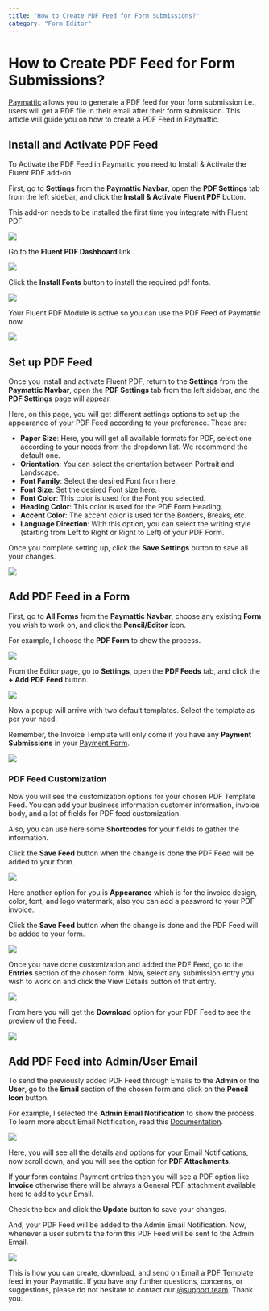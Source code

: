 ```yaml
---
title: "How to Create PDF Feed for Form Submissions?"
category: "Form Editor"
---
```


# How to Create PDF Feed for Form Submissions?

[Paymattic](https://paymattic.com/) allows you to generate a PDF feed for your form submission i.e., users will get a PDF file in their email after their form submission. This article will guide you on how to create a PDF Feed in Paymattic.

## Install and Activate PDF Feed

To Activate the PDF Feed in Paymattic you need to Install & Activate the Fluent PDF add-on. 

First, go to **Settings** from the **Paymattic Navbar**, open the **PDF Settings** tab from the left sidebar, and click the **Install &amp; Activate** **Fluent PDF** button.

This add-on needs to be installed the first time you integrate with Fluent PDF.

![](/images/form-editor/how-to-create-pdf-feed-for-form-submissions/Install-Activate-Fluent-PDF--scaled.webp)

Go to the **Fluent PDF Dashboard** link

![](/images/form-editor/how-to-create-pdf-feed-for-form-submissions/Go-to-fluent-pdf-dashboard-link-scaled.webp)

Click the **Install Fonts** button to install the required pdf fonts.

![](/images/form-editor/how-to-create-pdf-feed-for-form-submissions/Install-Fonts.webp)

Your Fluent PDF Module is active so you can use the PDF Feed of Paymattic now.

![](/images/form-editor/how-to-create-pdf-feed-for-form-submissions/PDF-Module.webp)

## Set up PDF Feed

Once you install and activate Fluent PDF, return to the **Settings** from the **Paymattic Navbar**, open the **PDF Settings** tab from the left sidebar, and the **PDF Settings** page will appear.

Here, on this page, you will get different settings options to set up the appearance of your PDF Feed according to your preference. These are:
- **Paper Size**: Here, you will get all available formats for PDF, select one according to your needs from the dropdown list. We recommend the default one.
- **Orientation**: You can select the orientation between Portrait and Landscape.
- **Font Family**: Select the desired Font from here.
- **Font Size**: Set the desired Font size here.
- **Font Color**: This color is used for the Font you selected.
- **Heading Color**: This color is used for the PDF Form Heading.
- **Accent Color**: The accent color is used for the Borders, Breaks, etc.
- **Language Direction**: With this option, you can select the writing style (starting from Left to Right or Right to Left) of your PDF Form.

Once you complete setting up, click the **Save Settings** button to save all your changes.

![](/images/form-editor/how-to-create-pdf-feed-for-form-submissions/PDF-Settings-page-scaled.webp)

## Add PDF Feed in a Form

First, go to **All Forms** from the **Paymattic Navbar,** choose any existing **Form** you wish to work on, and click the **Pencil/Editor** icon.

For example, I choose the **PDF Form** to show the process.

![](/images/form-editor/how-to-create-pdf-feed-for-form-submissions/Open-desired-form-scaled.webp)

From the Editor page, go to **Settings**, open the **PDF Feeds** tab, and click the **+ Add PDF Feed** button.

![](/images/form-editor/how-to-create-pdf-feed-for-form-submissions/Add-PDF-Feed-button-scaled.webp)

Now a popup will arrive with two default templates. Select the template as per your need.

Remember, the Invoice Template will only come if you have any **Payment Submissions** in your [Payment Form](/how-to-create-your-first-payment-form-in-a-minute-and-accept-payments-with-paymattic).

![](/images/form-editor/how-to-create-pdf-feed-for-form-submissions/Invoice-template.webp)

### PDF Feed Customization

Now you will see the customization options for your chosen PDF Template Feed. You can add your business information customer information, invoice body, and a lot of fields for PDF feed customization.

Also, you can use here some **Shortcodes** for your fields to gather the information.

Click the **Save Feed** button when the change is done the PDF Feed will be added to your form.

![](/images/form-editor/how-to-create-pdf-feed-for-form-submissions/PDF-Contents-page.webp)

Here another option for you is **Appearance** which is for the invoice design, color, font, and logo watermark, also you can add a password to your PDF invoice.

Click the **Save Feed** button when the change is done and the PDF Feed will be added to your form.

![](/images/form-editor/how-to-create-pdf-feed-for-form-submissions/Appearance-page.webp)

Once you have done customization and added the PDF Feed, go to the **Entries** section of the chosen form. 
Now, select any submission entry you wish to work on and click the View Details button of that entry.

![](/images/form-editor/how-to-create-pdf-feed-for-form-submissions/Entries-View-Details-scaled.webp)

From here you will get the **Download** option for your PDF Feed to see the preview of the Feed.

![](/images/form-editor/how-to-create-pdf-feed-for-form-submissions/Pdf-download-option-scaled.webp)

## Add PDF Feed into Admin/User Email

To send the previously added PDF Feed through Emails to the **Admin** or the **User**, go to the **Email** section of the chosen form and click on the **Pencil Icon** button.

For example, I selected the **Admin Email Notification** to show the process. To learn more about Email Notification, read this [Documentation](/how-to-setup-email-notifications-in-paymattic-wordpress-plugin).

![](/images/form-editor/how-to-create-pdf-feed-for-form-submissions/Email-Notifications-scaled.webp)

Here, you will see all the details and options for your Email Notifications, now scroll down, and you will see the option for **PDF Attachments**.

If your form contains Payment entries then you will see a PDF option like **Invoice** otherwise there will be always a General PDF attachment available here to add to your Email.

Check the box and click the **Update** button to save your changes.

And, your PDF Feed will be added to the Admin Email Notification. Now, whenever a user submits the form this PDF Feed will be sent to the Admin Email.

![](/images/form-editor/how-to-create-pdf-feed-for-form-submissions/Check-the-PDF-Attachments-section-scaled.webp)

This is how you can create, download, and send on Email a PDF Template feed in your Paymattic. 
If you have any further questions, concerns, or suggestions, please do not hesitate to contact our [@support team](https://wpmanageninja.com/support-tickets/?utm_source=wpmn&utm_medium=home&utm_campaign=site#/). Thank you.